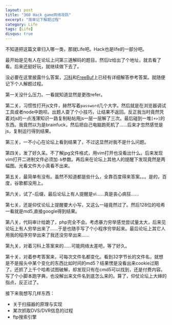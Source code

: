 ```yaml
---
layout: post
title: "360 Hack game网络攻防"
excerpt: "简单记下解题过程"
category: Life
tags: [Life]
disqus: true
---
```



不知道把这篇文章归入哪一类，那就Life吧。Hack也是life的一部分吧。

最开始是见有人在论坛上问第三道解码的题目。然后lz给出了个地址，就去看了看。后来还挺好玩，就继续做下去了。

没必要在这里披露什么答案，[习科](http://bbs.blackbap.org/thread-5800-1-1.html)和[FreeBuf](http://www.freebuf.com/articles/web/33145.html)上已经有详细解答参考答案。就随便记下个人解题过程。

第一关没什么压力。一看就知道显然是更改refer。

第二关，习惯性打开js文件，赫然写着`password`几个大字。然后就是在浏览器调试工具或者node中跑呗。出题人耍了个小技巧，让结果不返回。反正我当时竟然凭着对js的一点浅薄知识一路复制粘帖用js一层一层解了三次。最后碰到一堆`[+>]`的东西。我竟然以为是brainfuck，然后把自己电脑跑死机了……后来才忽然感觉是js，复制运行得到结果。

第三关，一不小心在论坛上看到结果了，不过这显然对我不是什么问题。

第四关，发了好久呆。不了解jpg文件格式，用vim打开也没看出什么。后来发现vim打开二进制文件必须加`-b`参数。再后来在论坛上其他人的提醒下发现竟然是两幅图。光看文件大小真看不出来。

第五关，最简单有没有。虽然不知道都是些什么，全靠百度得来答案。。。是的，百度，谷歌都没用上。

第六关，试了`~`后缀，最后论坛上有人提醒是vi……真是丧心病狂……

第七关，还是仰仗论坛上提醒要大小写，又这么一碰竟然过了。然后128位的哈希一看就是md5,直接google得到结果。

第八关，代码审计给跪了，php完全不会。考虑暴力穷举感觉尝试量太大，后来见论坛上有人穷举出来了……于是也随手写了个小程序穷举起来。最后论坛上其它人用我的程序穷举出来了我还没穷举出来……

第九关，对着习科上答案来的……可能网络太差吧，等了好久。

第十关，对着参考答案来，可每次文件名都变化。看到32字节长的文件名，就想是不是报头中某个变化的东西比如时间的md5？结果愣是没看出来cookie过期了。还抓了上千个哈希试图破解，却发现只有在cmd5可以找到，还是付费内容。写了个小脚本跑字典，也没解出来文件名到底怎么来的。算了，仰仗论坛上大婶的指点，反正过了。


接下来我想写几样东西：

- 关于扫描器的原理与实现
- 某次抓取DVS/DVR信息的过程
- ftp搜索引擎

